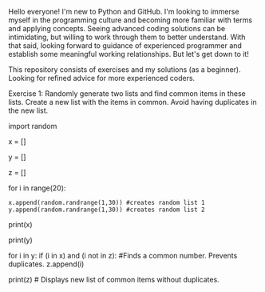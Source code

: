 Hello everyone! I'm new to Python and GitHub. I'm looking to immerse myself in the 
programming culture and becoming more familiar with terms and applying concepts.
Seeing advanced coding solutions can be intimidating, but willing to work through them
to better understand. With that said, looking forward to guidance of experienced programmer and establish some meaningful working relationships. But let's get down to it!


This repository consists of exercises and my solutions (as a beginner). Looking for refined advice for more experienced coders.


Exercise 1:
Randomly generate two lists and find common items in these lists. Create a new list with the items in common. Avoid having duplicates in the new list. 

import random

x = []

y = []

z = []

for i in range(20):

    x.append(random.randrange(1,30)) #creates random list 1
    y.append(random.randrange(1,30)) #creates random list 2
    
print(x)

print(y)

for i in y:
    if (i in x) and (i not in z): #Finds a common number. Prevents duplicates.
    z.append(i) 

print(z) # Displays new list of common items without duplicates.
